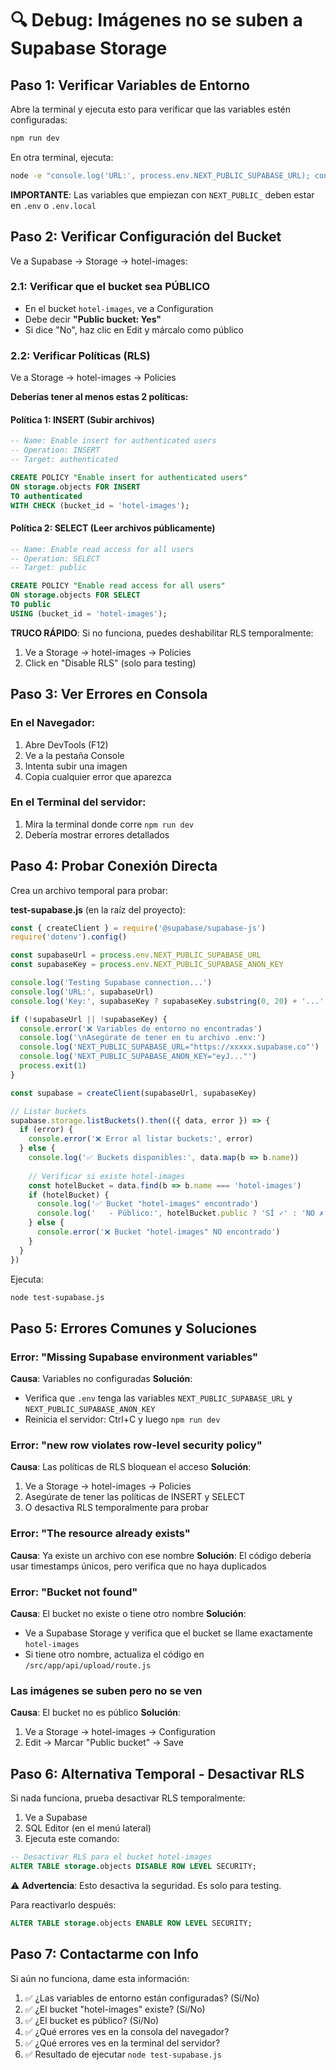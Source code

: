 # 🔍 Debug: Imágenes no se suben a Supabase Storage

## Paso 1: Verificar Variables de Entorno

Abre la terminal y ejecuta esto para verificar que las variables estén configuradas:

```bash
npm run dev
```

En otra terminal, ejecuta:
```bash
node -e "console.log('URL:', process.env.NEXT_PUBLIC_SUPABASE_URL); console.log('Key:', process.env.NEXT_PUBLIC_SUPABASE_ANON_KEY ? 'Configurada ✓' : 'NO configurada ✗')"
```

**IMPORTANTE**: Las variables que empiezan con `NEXT_PUBLIC_` deben estar en `.env` o `.env.local`

## Paso 2: Verificar Configuración del Bucket

Ve a Supabase → Storage → hotel-images:

### 2.1: Verificar que el bucket sea PÚBLICO
- En el bucket `hotel-images`, ve a Configuration
- Debe decir **"Public bucket: Yes"**
- Si dice "No", haz clic en Edit y márcalo como público

### 2.2: Verificar Políticas (RLS)

Ve a Storage → hotel-images → Policies

**Deberías tener al menos estas 2 políticas:**

#### Política 1: INSERT (Subir archivos)
```sql
-- Name: Enable insert for authenticated users
-- Operation: INSERT
-- Target: authenticated

CREATE POLICY "Enable insert for authenticated users"
ON storage.objects FOR INSERT
TO authenticated
WITH CHECK (bucket_id = 'hotel-images');
```

#### Política 2: SELECT (Leer archivos públicamente)
```sql
-- Name: Enable read access for all users
-- Operation: SELECT
-- Target: public

CREATE POLICY "Enable read access for all users"
ON storage.objects FOR SELECT
TO public
USING (bucket_id = 'hotel-images');
```

**TRUCO RÁPIDO**: Si no funciona, puedes deshabilitar RLS temporalmente:
1. Ve a Storage → hotel-images → Policies
2. Click en "Disable RLS" (solo para testing)

## Paso 3: Ver Errores en Consola

### En el Navegador:
1. Abre DevTools (F12)
2. Ve a la pestaña Console
3. Intenta subir una imagen
4. Copia cualquier error que aparezca

### En el Terminal del servidor:
1. Mira la terminal donde corre `npm run dev`
2. Debería mostrar errores detallados

## Paso 4: Probar Conexión Directa

Crea un archivo temporal para probar:

**test-supabase.js** (en la raíz del proyecto):
```javascript
const { createClient } = require('@supabase/supabase-js')
require('dotenv').config()

const supabaseUrl = process.env.NEXT_PUBLIC_SUPABASE_URL
const supabaseKey = process.env.NEXT_PUBLIC_SUPABASE_ANON_KEY

console.log('Testing Supabase connection...')
console.log('URL:', supabaseUrl)
console.log('Key:', supabaseKey ? supabaseKey.substring(0, 20) + '...' : 'NOT FOUND')

if (!supabaseUrl || !supabaseKey) {
  console.error('❌ Variables de entorno no encontradas')
  console.log('\nAsegúrate de tener en tu archivo .env:')
  console.log('NEXT_PUBLIC_SUPABASE_URL="https://xxxxx.supabase.co"')
  console.log('NEXT_PUBLIC_SUPABASE_ANON_KEY="eyJ..."')
  process.exit(1)
}

const supabase = createClient(supabaseUrl, supabaseKey)

// Listar buckets
supabase.storage.listBuckets().then(({ data, error }) => {
  if (error) {
    console.error('❌ Error al listar buckets:', error)
  } else {
    console.log('✅ Buckets disponibles:', data.map(b => b.name))
    
    // Verificar si existe hotel-images
    const hotelBucket = data.find(b => b.name === 'hotel-images')
    if (hotelBucket) {
      console.log('✅ Bucket "hotel-images" encontrado')
      console.log('   - Público:', hotelBucket.public ? 'SÍ ✓' : 'NO ✗')
    } else {
      console.error('❌ Bucket "hotel-images" NO encontrado')
    }
  }
})
```

Ejecuta:
```bash
node test-supabase.js
```

## Paso 5: Errores Comunes y Soluciones

### Error: "Missing Supabase environment variables"
**Causa**: Variables no configuradas
**Solución**: 
- Verifica que `.env` tenga las variables `NEXT_PUBLIC_SUPABASE_URL` y `NEXT_PUBLIC_SUPABASE_ANON_KEY`
- Reinicia el servidor: Ctrl+C y luego `npm run dev`

### Error: "new row violates row-level security policy"
**Causa**: Las políticas de RLS bloquean el acceso
**Solución**:
1. Ve a Storage → hotel-images → Policies
2. Asegúrate de tener las políticas de INSERT y SELECT
3. O desactiva RLS temporalmente para probar

### Error: "The resource already exists"
**Causa**: Ya existe un archivo con ese nombre
**Solución**: El código debería usar timestamps únicos, pero verifica que no haya duplicados

### Error: "Bucket not found"
**Causa**: El bucket no existe o tiene otro nombre
**Solución**: 
- Ve a Supabase Storage y verifica que el bucket se llame exactamente `hotel-images`
- Si tiene otro nombre, actualiza el código en `/src/app/api/upload/route.js`

### Las imágenes se suben pero no se ven
**Causa**: El bucket no es público
**Solución**:
1. Ve a Storage → hotel-images → Configuration
2. Edit → Marcar "Public bucket" → Save

## Paso 6: Alternativa Temporal - Desactivar RLS

Si nada funciona, prueba desactivar RLS temporalmente:

1. Ve a Supabase
2. SQL Editor (en el menú lateral)
3. Ejecuta este comando:

```sql
-- Desactivar RLS para el bucket hotel-images
ALTER TABLE storage.objects DISABLE ROW LEVEL SECURITY;
```

⚠️ **Advertencia**: Esto desactiva la seguridad. Es solo para testing.

Para reactivarlo después:
```sql
ALTER TABLE storage.objects ENABLE ROW LEVEL SECURITY;
```

## Paso 7: Contactarme con Info

Si aún no funciona, dame esta información:

1. ✅ ¿Las variables de entorno están configuradas? (Sí/No)
2. ✅ ¿El bucket "hotel-images" existe? (Sí/No)
3. ✅ ¿El bucket es público? (Sí/No)
4. ✅ ¿Qué errores ves en la consola del navegador?
5. ✅ ¿Qué errores ves en la terminal del servidor?
6. ✅ Resultado de ejecutar `node test-supabase.js`

